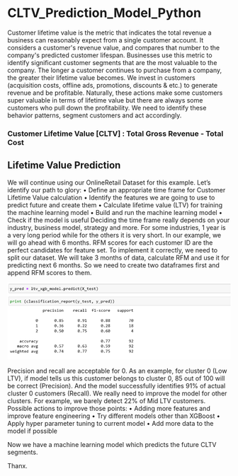 # CLTV_Prediction_Model_Python


Customer lifetime value is the metric that indicates the total revenue a business can reasonably expect from a single customer account. It considers a customer's revenue value, and compares that number to the company's predicted customer lifespan. Businesses use this metric to identify significant customer segments that are the most valuable to the company.
The longer a customer continues to purchase from a company, the greater their lifetime value becomes.
We invest in customers (acquisition costs, offline ads, promotions, discounts & etc.) to generate revenue and be profitable. Naturally, these actions make some customers super valuable in terms of lifetime value but there are always some customers who pull down the profitability. We need to identify these behavior patterns, segment customers and act accordingly.
### Customer Lifetime Value [CLTV] : Total Gross Revenue - Total Cost


## Lifetime Value Prediction
We will continue using our OnlineRetail Dataset for this example. Let’s identify our path to glory:
•	Define an appropriate time frame for Customer Lifetime Value calculation
•	Identify the features we are going to use to predict future and create them
•	Calculate lifetime value (LTV) for training the machine learning model
•	Build and run the machine learning model
•	Check if the model is useful
Deciding the time frame really depends on your industry, business model, strategy and more. For some industries, 1 year is a very long period while for the others it is very short. In our example, we will go ahead with 6 months.
RFM scores for each customer ID are the perfect candidates for feature set. To implement it correctly, we need to split our dataset. We will take 3 months of data, calculate RFM and use it for predicting next 6 months. So we need to create two dataframes first and append RFM scores to them.


![CLTV_Prediction_Score](CLTV_Prediction_Score.png)

 

Precision and recall are acceptable for 0. As an example, for cluster 0 (Low LTV), if model tells us this customer belongs to cluster 0, 85 out of 100 will be correct (Precision). And the model successfully identifies 91% of actual cluster 0 customers (Recall). We really need to improve the model for other clusters. For example, we barely detect 22% of Mid LTV customers. Possible actions to improve those points:
•	Adding more features and improve feature engineering
•	Try different models other than XGBoost
•	Apply hyper parameter tuning to current model
•	Add more data to the model if possible


Now we have a machine learning model which predicts the future CLTV segments. 

Thanx.


